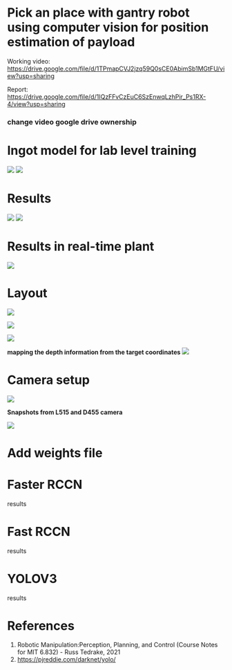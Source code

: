 # Pick an place with gantry robot using computer vision for position estimation of payload


Working video:  https://drive.google.com/file/d/1TPmapCVJ2jzq59Q0sCE0AbimSb1MGtFU/view?usp=sharing

Report: https://drive.google.com/file/d/1IQzFFvCzEuC6SzEnwqLzhPir_Ps1RX-4/view?usp=sharing
### change video google drive ownership

# Ingot model for lab level training     
![](https://github.com/Mowbray-R-V/Gantry_control-pose_estimation/blob/main/ingot.PNG)
![](https://github.com/Mowbray-R-V/Gantry_control-pose_estimation/blob/main/classes.PNG)

# Results
![](https://github.com/Mowbray-R-V/Gantry_control-pose_estimation/blob/main/ingot_result.PNG)
![](https://github.com/Mowbray-R-V/Gantry_control-pose_estimation/blob/main/dummy-test.PNG)

# Results in real-time plant
![](https://github.com/Mowbray-R-V/Gantry_control-pose_estimation/blob/main/real-time.png)

# Layout
![](https://github.com/Mowbray-R-V/Gantry_control-pose_estimation/blob/main/block-diagram.PNG)

![](https://github.com/Mowbray-R-V/Gantry_control-pose_estimation/blob/main/layout.PNG)

![](https://github.com/Mowbray-R-V/Gantry_control-pose_estimation/blob/main/layout-2.PNG)



**mapping the depth information from the target coordinates**
![](https://github.com/Mowbray-R-V/Gantry_control-pose_estimation/blob/main/mapping-depth-information-from-the-target-coordinates.PNG)




# Camera setup
![](https://github.com/Mowbray-R-V/Gantry_control-pose_estimation/blob/main/camera.PNG)

**Snapshots from L515 and D455 camera**

![](https://github.com/Mowbray-R-V/Gantry_control-pose_estimation/blob/main/Snap-shots-from-L515-and-D455.PNG)
    






# Add weights file

# Faster RCCN
results

# Fast RCCN
results

# YOLOV3
results


# References
1. Robotic Manipulation:Perception, Planning, and Control (Course Notes for MIT 6.832) - Russ Tedrake, 2021
2. https://pjreddie.com/darknet/yolo/

